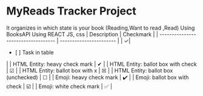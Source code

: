# MyReads Tracker Project

It organizes in which state is your book (Reading,Want to read ,Read)
Using BooksAPI
Using REACT JS, css
| Description                         | Checkmark               |
| ----------------------------------- | ----------------------- |
| &check;|<ul><li>[ ] Task in table</li></ul>|
| HTML Entity: heavy check mark       | &#10004;                |
| HTML Entity: ballot box with check  | &#9745;                 |
| HTML Entity: ballot box with x      | &#9746;                 |
| HTML Entity: ballot box (unchecked) | &#9744;                 |
| Emoji: heavy check mark             | :heavy_check_mark:      |
| Emoji: ballot box with check        | :ballot_box_with_check: |
| Emoji: white check mark             | :white_check_mark:      |
